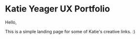 # Katie Yeager UX Portfolio

Hello,

This is a simple landing page for some of Katie's creative links. :)

